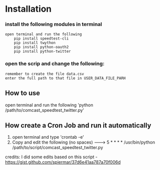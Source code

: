 # Installation

### install the following modules in terminal
    open terminal and run the following
        pip install speedtest-cli
        pip install twython
        pip install python-oauth2
        pip install python-twitter

### open the scrip and change the following:
    remember to create the file data.csv
    enter the full path to that file in USER_DATA_FILE_PARH

## How to use
open terminal and run the following 'python /path/to/comcast_speedtest_twitter.py'


## How create a Cron Job and run it automatically
 1. open terminal and type 'crontab -e'
 2. Copy and edit the following (no spaces) --->  5 * * * * /usr/bin/python /path/to/script/comcast_speedtest_twitter.py


credits: I did some edits based on this script - https://gist.github.com/spiermar/37d6e41aa787a70f006d
